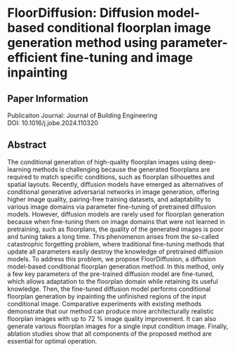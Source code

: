 # FloorDiffusion: Diffusion model-based conditional floorplan image generation method using parameter-efficient fine-tuning and image inpainting
## Paper Information
Publicaiton Journal: Journal of Building Engineering   
DOI: 10.1016/j.jobe.2024.110320   
## Abstract
The conditional generation of high-quality floorplan images using deep-learning methods is challenging because the generated floorplans are required to match specific conditions, such as floorplan silhouettes and spatial layouts. Recently, diffusion models have emerged as alternatives of conditional generative adversarial networks in image generation, offering higher image quality, pairing-free training datasets, and adaptability to various image domains via parameter fine-tuning of pretrained diffusion models. However, diffusion models are rarely used for floorplan generation because when fine-tuning them on image domains that were not learned in pretraining, such as floorplans, the quality of the generated images is poor and tuning takes a long time. This phenomenon arises from the so-called catastrophic forgetting problem, where traditional fine-tuning methods that update all parameters easily destroy the knowledge of pretrained diffusion models. To address this problem, we propose FloorDiffusion, a diffusion model-based conditional floorplan generation method. In this method, only a few key parameters of the pre-trained diffusion model are fine-tuned, which allows adaptation to the floorplan domain while retaining its useful knowledge. Then, the fine-tuned diffusion model performs conditional floorplan generation by inpainting the unfinished regions of the input conditional image. Comparative experiments with existing methods demonstrate that our method can produce more architecturally realistic floorplan images with up to 72 % image quality improvement. It can also generate various floorplan images for a single input condition image. Finally, ablation studies show that all components of the proposed method are essential for optimal operation.
